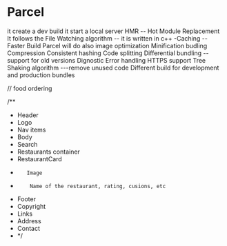 # Parcel

it create a dev build
it start a local server
HMR -- Hot Module Replacement
It follows the File Watching algorithm -- it is written in c++
-Caching --Faster Build
Parcel will do also image optimization
Minification
budling
Compression
Consistent hashing
Code splitting
Differential bundling -- support for old versions
Dignostic
Error handling
HTTPS support
Tree Shaking algorithm ---remove unused code
Different build for development and production bundles

// food ordering

/\*\*

- Header
- Logo
- Nav items
- Body
- Search
- Restaurants container
- RestaurantCard
-        Image
-         Name of the restaurant, rating, cusions, etc
- Footer
- Copyright
- Links
- Address
- Contact
- \*/
